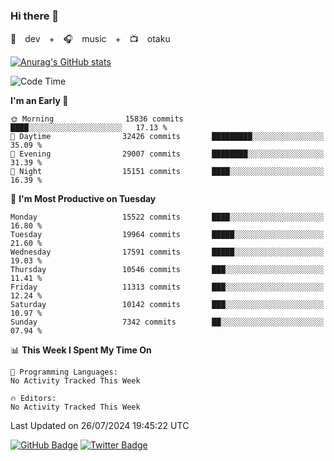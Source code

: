 ### Hi there 👋

🚀　dev　+　🎧　music　+　📺　otaku


[![Anurag's GitHub stats](https://github-readme-stats.vercel.app/api?username=koheitasaka&count_private=true&show_icons=true&theme=monokai)](https://github.com/koheitasaka/github-readme-stats)

<!--START_SECTION:waka-->
![Code Time](http://img.shields.io/badge/Code%20Time-1%2C161%20hrs%2023%20mins-blue)

**I'm an Early 🐤** 

```text
🌞 Morning                15836 commits       ████░░░░░░░░░░░░░░░░░░░░░   17.13 % 
🌆 Daytime                32426 commits       █████████░░░░░░░░░░░░░░░░   35.09 % 
🌃 Evening                29007 commits       ████████░░░░░░░░░░░░░░░░░   31.39 % 
🌙 Night                  15151 commits       ████░░░░░░░░░░░░░░░░░░░░░   16.39 % 
```
📅 **I'm Most Productive on Tuesday** 

```text
Monday                   15522 commits       ████░░░░░░░░░░░░░░░░░░░░░   16.80 % 
Tuesday                  19964 commits       █████░░░░░░░░░░░░░░░░░░░░   21.60 % 
Wednesday                17591 commits       █████░░░░░░░░░░░░░░░░░░░░   19.03 % 
Thursday                 10546 commits       ███░░░░░░░░░░░░░░░░░░░░░░   11.41 % 
Friday                   11313 commits       ███░░░░░░░░░░░░░░░░░░░░░░   12.24 % 
Saturday                 10142 commits       ███░░░░░░░░░░░░░░░░░░░░░░   10.97 % 
Sunday                   7342 commits        ██░░░░░░░░░░░░░░░░░░░░░░░   07.94 % 
```


📊 **This Week I Spent My Time On** 

```text
💬 Programming Languages: 
No Activity Tracked This Week

🔥 Editors: 
No Activity Tracked This Week
```


 Last Updated on 26/07/2024 19:45:22 UTC
<!--END_SECTION:waka-->

[![GitHub Badge](https://img.shields.io/badge/GitHub-100000?style=for-the-badge&logo=github&logoColor=white)](https://github.com/koheitasaka)
[![Twitter Badge](https://img.shields.io/badge/Twitter-1DA1F2?style=for-the-badge&logo=twitter&logoColor=white)](https://twitter.com/sleep_asleep_)
